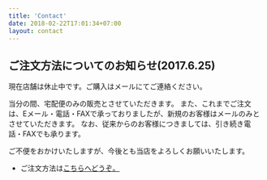 ```yaml
---
title: 'Contact'
date: 2018-02-22T17:01:34+07:00
layout: contact
---
```


## ご注文方法についてのお知らせ(2017.6.25)

現在店舗は休止中です。ご購入はメールにてご連絡ください。

当分の間、宅配便のみの販売とさせていただきます。
また、これまでご注文は、Eメール・電話・FAXで承っておりましたが、新規のお客様はメールのみとさせていただきます。
なお、従来からのお客様につきましては、引き続き電話・FAXでも承ります。

ご不便をおかけいたしますが、今後とも当店をよろしくお願いいたします。

- ご注文方法は[こちらへどうぞ。](order)
